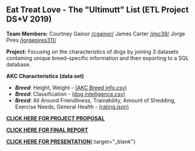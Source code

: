 ## Eat Treat Love - The "Ultimutt" List (ETL Project DS+V 2019)

**Team Members:** Courtney Gainor [/cgainor/](https://github.com/cgainor) James Carter [/jmc39/](https://github.com/jmc39) Jorge Pires [/jorgepires311/](https://github.com/jorgepires311)

**Project:** Focusing on the characteristics of dogs by joining 3 datasets containing unique breed-specific information and then exporting to a SQL database.

**AKC Characteristics (data set)**

- **_Breed_**: Height, Weight - [(AKC Breed info.csv)](https://data.world/len/dog-size-intelligence-linked)
- **_Breed_**: Classification - [(dog intelligence.csv)](https://data.world/len/dog-size-intelligence-linked)
- **_Breed_**: All Around Friendliness, Trainability, Amount of Shedding, Exercise Needs, General Health - [(rating.json)](https://www.kaggle.com/hocop1/cat-and-dog-breeds-parameters)

[**CLICK HERE FOR PROJECT PROPOSAL**](https://docs.google.com/document/d/1Hwhfw_ntuGTMF7c6GW3tpmgm13i_njl3cBPnoz47uco/edit?usp=sharing)

[**CLICK HERE FOR FINAL REPORT**](https://docs.google.com/document/d/1SbHMQCRS3guBRtU5js-dMR26pC4qNiSP7Nev19Esx5U/edit?usp=sharing)

[**CLICK HERE FOR PRESENTATION**](https://cgainor.github.io/ETL-Project/){:target="_blank"}